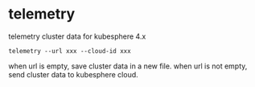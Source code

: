 # telemetry
telemetry cluster data for kubesphere 4.x
```shell
telemetry --url xxx --cloud-id xxx
```
when url is empty, save cluster data in a new file.
when url is not empty, send cluster data to kubesphere cloud.
